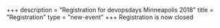 +++
description = "Registration for devopsdays Minneapolis 2018"
title = "Registration"
type = "new-event"
+++
Registration is now closed